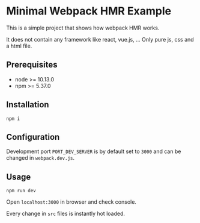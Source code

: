 # Minimal Webpack HMR Example
This is a simple project that shows how webpack HMR works.

It does not contain any framework like react, vue.js, ... Only pure js, css and a html file.

## Prerequisites

- node >= 10.13.0
- npm >= 5.37.0


## Installation
```
npm i
```

## Configuration
Development port `PORT_DEV_SERVER` is by default set to `3000` and can be changed in `webpack.dev.js`.


## Usage
```
npm run dev
```

Open `localhost:3000` in browser and check console.

Every change in `src` files is instantly hot loaded.

